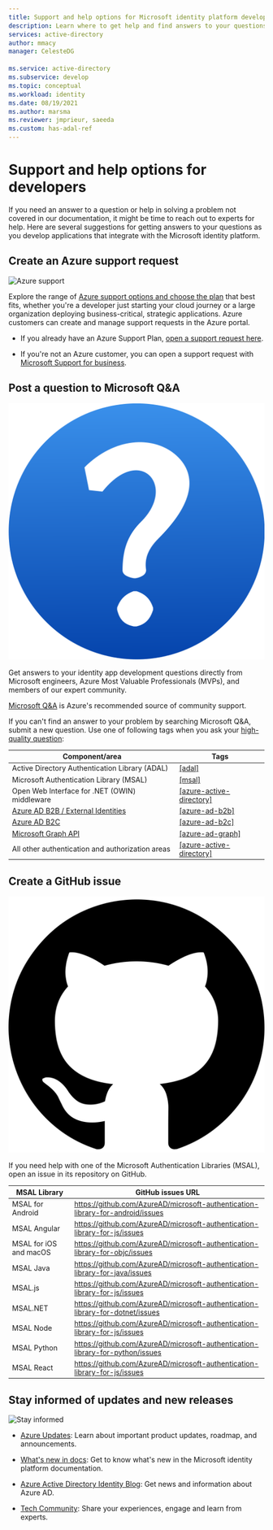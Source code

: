 ```yaml
---
title: Support and help options for Microsoft identity platform developers | Azure
description: Learn where to get help and find answers to your questions as you build identity and access management (IAM) solutions that integrate with Azure Active Directory (Azure AD) and other components of the Microsoft identity platform.
services: active-directory
author: mmacy
manager: CelesteDG

ms.service: active-directory
ms.subservice: develop
ms.topic: conceptual
ms.workload: identity
ms.date: 08/19/2021
ms.author: marsma
ms.reviewer: jmprieur, saeeda
ms.custom: has-adal-ref
---
```


# Support and help options for developers

If you need an answer to a question or help in solving a problem not covered in our documentation, it might be time to reach out to experts for help. Here are several suggestions for getting answers to your questions as you develop applications that integrate with the Microsoft identity platform.

## Create an Azure support request

<div class='icon is-large'>
    <img alt='Azure support' src='https://docs.microsoft.com/media/logos/logo_azure.svg'>
</div>

Explore the range of [Azure support options and choose the plan](https://azure.microsoft.com/support/plans) that best fits, whether you're a developer just starting your cloud journey or a large organization deploying business-critical, strategic applications. Azure customers can create and manage support requests in the Azure portal.

- If you already have an Azure Support Plan, [open a support request here](https://portal.azure.com/#blade/Microsoft_Azure_Support/HelpAndSupportBlade/newsupportrequest).

- If you're not an Azure customer, you can open a support request with [Microsoft Support for business](https://support.serviceshub.microsoft.com/supportforbusiness).

## Post a question to Microsoft Q&A

<div class='icon is-large'>
    <img alt='Microsoft Q&A' src='./media/common/question-mark-icon.png'>
</div>             

Get answers to your identity app development questions directly from Microsoft engineers, Azure Most Valuable Professionals (MVPs), and members of our expert community.

[Microsoft Q&A](/answers/products/) is Azure's recommended source of community support.

If you can't find an answer to your problem by searching Microsoft Q&A, submit a new question. Use one of following tags when you ask your [high-quality question](/answers/articles/24951/how-to-write-a-quality-question.html):

| Component/area| Tags  |
|------------|---------------------------|
| Active Directory Authentication Library (ADAL)                              | [[adal]](/answers/topics/azure-ad-adal-deprecation.html)                |
| Microsoft Authentication Library (MSAL)                                     | [[msal]](/answers/topics/azure-ad-msal.html)                            |
| Open Web Interface for .NET (OWIN) middleware                               | [[azure-active-directory]](/answers/topics/azure-active-directory.html) |
| [Azure AD B2B / External Identities](../external-identities/what-is-b2b.md) | [[azure-ad-b2b]](/answers/topics/azure-ad-b2b.html)                     |
| [Azure AD B2C](https://azure.microsoft.com/services/active-directory-b2c/)  | [[azure-ad-b2c]](/answers/topics/azure-ad-b2c.html)                     |
| [Microsoft Graph API](https://developer.microsoft.com/graph/)               | [[azure-ad-graph]](/answers/topics/azure-ad-graph.html)                 |
| All other authentication and authorization areas                            | [[azure-active-directory]](/answers/topics/azure-active-directory.html) |

## Create a GitHub issue

<div class='icon is-large'>
    <img alt='GitHub-image' src='./media/common/github.svg'>
</div>

If you need help with one of the Microsoft Authentication Libraries (MSAL), open an issue in its repository on GitHub.

| MSAL Library | GitHub issues URL|
| --- | --- |
| MSAL for Android | https://github.com/AzureAD/microsoft-authentication-library-for-android/issues |
| MSAL Angular | https://github.com/AzureAD/microsoft-authentication-library-for-js/issues |
| MSAL for iOS and macOS| https://github.com/AzureAD/microsoft-authentication-library-for-objc/issues |
| MSAL Java | https://github.com/AzureAD/microsoft-authentication-library-for-java/issues |
| MSAL.js | https://github.com/AzureAD/microsoft-authentication-library-for-js/issues |
|MSAL.NET| https://github.com/AzureAD/microsoft-authentication-library-for-dotnet/issues |
| MSAL Node | https://github.com/AzureAD/microsoft-authentication-library-for-js/issues |
| MSAL Python | https://github.com/AzureAD/microsoft-authentication-library-for-python/issues |
| MSAL React | https://github.com/AzureAD/microsoft-authentication-library-for-js/issues |

## Stay informed of updates and new releases

<div class='icon is-large'>
    <img alt='Stay informed' src='https://docs.microsoft.com/media/common/i_blog.svg'>
</div>

- [Azure Updates](https://azure.microsoft.com/updates/?category=identity): Learn about important product updates, roadmap, and announcements.

- [What's new in docs](./whats-new-docs.md): Get to know what's new in the Microsoft identity platform documentation.

- [Azure Active Directory Identity Blog](https://techcommunity.microsoft.com/t5/azure-active-directory-identity/bg-p/Identity): Get news and information about Azure AD.

- [Tech Community](https://techcommunity.microsoft.com/t5/azure-active-directory-identity/bg-p/Identity/): Share your experiences, engage and learn from experts.
